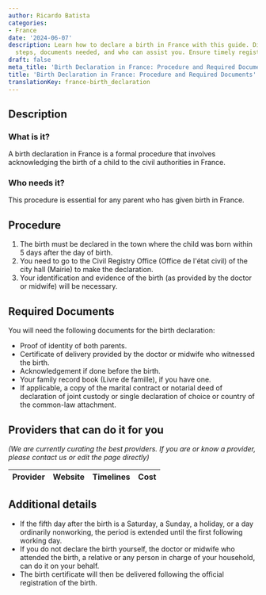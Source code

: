 ```yaml
---
author: Ricardo Batista
categories:
- France
date: '2024-06-07'
description: Learn how to declare a birth in France with this guide. Discover the
  steps, documents needed, and who can assist you. Ensure timely registration!
draft: false
meta_title: 'Birth Declaration in France: Procedure and Required Documents'
title: 'Birth Declaration in France: Procedure and Required Documents'
translationKey: france-birth_declaration
---
```



## Description
### What is it?
A birth declaration in France is a formal procedure that involves acknowledging the birth of a child to the civil authorities in France. 

### Who needs it?
This procedure is essential for any parent who has given birth in France. 

## Procedure
1. The birth must be declared in the town where the child was born within 5 days after the day of birth. 
2. You need to go to the Civil Registry Office (Office de l'état civil) of the city hall (Mairie) to make the declaration.
3. Your identification and evidence of the birth (as provided by the doctor or midwife) will be necessary.

## Required Documents
You will need the following documents for the birth declaration:
- Proof of identity of both parents.
- Certificate of delivery provided by the doctor or midwife who witnessed the birth.
- Acknowledgement if done before the birth.
- Your family record book (Livre de famille), if you have one.
- If applicable, a copy of the marital contract or notarial deed of declaration of joint custody or single declaration of choice or country of the common-law attachment.
  
## Providers that can do it for you

_(We are currently curating the best providers. If you are or know a provider, please contact us or edit the page directly)_

| Provider        |     Website     |     Timelines    |       Cost      |
| --------------- | --------------- |  :-------------: | :-------------: |

## Additional details
- If the fifth day after the birth is a Saturday, a Sunday, a holiday, or a day ordinarily nonworking, the period is extended until the first following working day.
- If you do not declare the birth yourself, the doctor or midwife who attended the birth, a relative or any person in charge of your household, can do it on your behalf. 
- The birth certificate will then be delivered following the official registration of the birth.